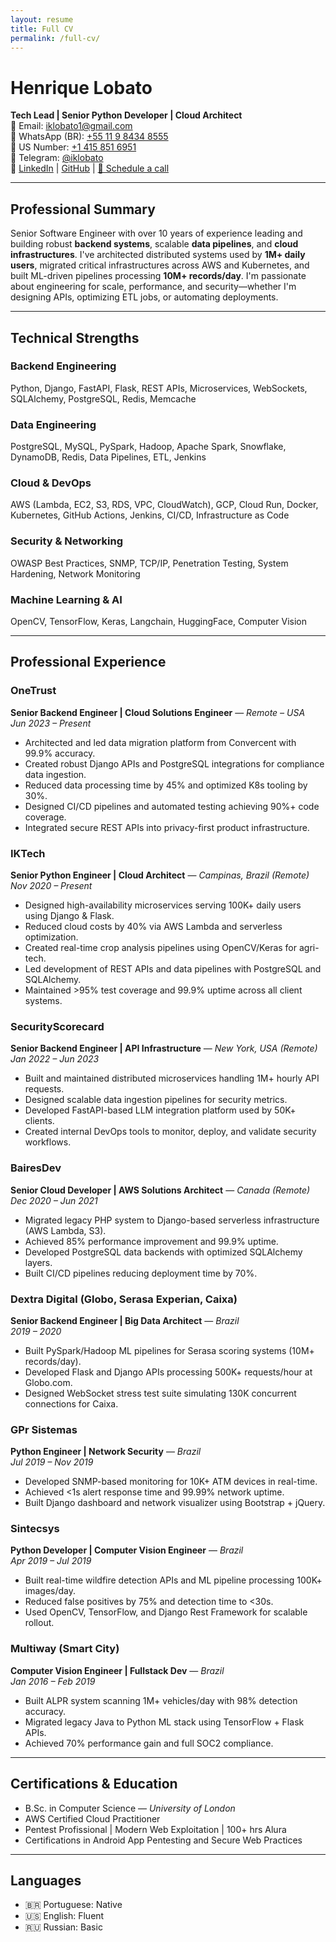 ```yaml
---
layout: resume
title: Full CV
permalink: /full-cv/
---
```


# Henrique Lobato

**Tech Lead | Senior Python Developer | Cloud Architect**  
📧 Email: [iklobato1@gmail.com](mailto:iklobato1@gmail.com)  
📱 WhatsApp (BR): [+55 11 9 8434 8555](tel:+5511984348555)  
📱 US Number: [+1 415 851 6951](tel:+14158516951)  
📨 Telegram: [@iklobato](https://t.me/iklobato)  
🔗 [LinkedIn](https://linkedin.com/in/iklobato-sr-python) | [GitHub](https://github.com/iklobato) | [📅 Schedule a call](https://calendly.com/hlobato/30mincall)

---

## Professional Summary

Senior Software Engineer with over 10 years of experience leading and building robust **backend systems**, scalable **data pipelines**, and **cloud infrastructures**. I've architected distributed systems used by **1M+ daily users**, migrated critical infrastructures across AWS and Kubernetes, and built ML-driven pipelines processing **10M+ records/day**. I'm passionate about engineering for scale, performance, and security—whether I'm designing APIs, optimizing ETL jobs, or automating deployments.

---

## Technical Strengths

### Backend Engineering
Python, Django, FastAPI, Flask, REST APIs, Microservices, WebSockets, SQLAlchemy, PostgreSQL, Redis, Memcache

### Data Engineering
PostgreSQL, MySQL, PySpark, Hadoop, Apache Spark, Snowflake, DynamoDB, Redis, Data Pipelines, ETL, Jenkins

### Cloud & DevOps
AWS (Lambda, EC2, S3, RDS, VPC, CloudWatch), GCP, Cloud Run, Docker, Kubernetes, GitHub Actions, Jenkins, CI/CD, Infrastructure as Code

### Security & Networking
OWASP Best Practices, SNMP, TCP/IP, Penetration Testing, System Hardening, Network Monitoring

### Machine Learning & AI
OpenCV, TensorFlow, Keras, Langchain, HuggingFace, Computer Vision

---

## Professional Experience

### OneTrust
**Senior Backend Engineer | Cloud Solutions Engineer** — *Remote – USA*  
*Jun 2023 – Present*

- Architected and led data migration platform from Convercent with 99.9% accuracy.
- Created robust Django APIs and PostgreSQL integrations for compliance data ingestion.
- Reduced data processing time by 45% and optimized K8s tooling by 30%.
- Designed CI/CD pipelines and automated testing achieving 90%+ code coverage.
- Integrated secure REST APIs into privacy-first product infrastructure.

### IKTech
**Senior Python Engineer | Cloud Architect** — *Campinas, Brazil (Remote)*  
*Nov 2020 – Present*

- Designed high-availability microservices serving 100K+ daily users using Django & Flask.
- Reduced cloud costs by 40% via AWS Lambda and serverless optimization.
- Created real-time crop analysis pipelines using OpenCV/Keras for agri-tech.
- Led development of REST APIs and data pipelines with PostgreSQL and SQLAlchemy.
- Maintained >95% test coverage and 99.9% uptime across all client systems.

### SecurityScorecard
**Senior Backend Engineer | API Infrastructure** — *New York, USA (Remote)*  
*Jan 2022 – Jun 2023*

- Built and maintained distributed microservices handling 1M+ hourly API requests.
- Designed scalable data ingestion pipelines for security metrics.
- Developed FastAPI-based LLM integration platform used by 50K+ clients.
- Created internal DevOps tools to monitor, deploy, and validate security workflows.

### BairesDev
**Senior Cloud Developer | AWS Solutions Architect** — *Canada (Remote)*  
*Dec 2020 – Jun 2021*

- Migrated legacy PHP system to Django-based serverless infrastructure (AWS Lambda, S3).
- Achieved 85% performance improvement and 99.9% uptime.
- Developed PostgreSQL data backends with optimized SQLAlchemy layers.
- Built CI/CD pipelines reducing deployment time by 70%.

### Dextra Digital (Globo, Serasa Experian, Caixa)
**Senior Backend Engineer | Big Data Architect** — *Brazil*  
*2019 – 2020*

- Built PySpark/Hadoop ML pipelines for Serasa scoring systems (10M+ records/day).
- Developed Flask and Django APIs processing 500K+ requests/hour at Globo.com.
- Designed WebSocket stress test suite simulating 130K concurrent connections for Caixa.

### GPr Sistemas
**Python Engineer | Network Security** — *Brazil*  
*Jul 2019 – Nov 2019*

- Developed SNMP-based monitoring for 10K+ ATM devices in real-time.
- Achieved <1s alert response time and 99.99% network uptime.
- Built Django dashboard and network visualizer using Bootstrap + jQuery.

### Sintecsys
**Python Developer | Computer Vision Engineer** — *Brazil*  
*Apr 2019 – Jul 2019*

- Built real-time wildfire detection APIs and ML pipeline processing 100K+ images/day.
- Reduced false positives by 75% and detection time to <30s.
- Used OpenCV, TensorFlow, and Django Rest Framework for scalable rollout.

### Multiway (Smart City)
**Computer Vision Engineer | Fullstack Dev** — *Brazil*  
*Jan 2016 – Feb 2019*

- Built ALPR system scanning 1M+ vehicles/day with 98% detection accuracy.
- Migrated legacy Java to Python ML stack using TensorFlow + Flask APIs.
- Achieved 70% performance gain and full SOC2 compliance.

---

## Certifications & Education

- B.Sc. in Computer Science — *University of London*  
- AWS Certified Cloud Practitioner  
- Pentest Profissional | Modern Web Exploitation | 100+ hrs Alura  
- Certifications in Android App Pentesting and Secure Web Practices

---

## Languages

- 🇧🇷 Portuguese: Native  
- 🇺🇸 English: Fluent  
- 🇷🇺 Russian: Basic